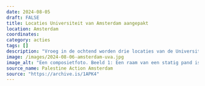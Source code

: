 ```yaml
---
date: 2024-08-05
draft: FALSE
title: Locaties Universiteit van Amsterdam aangepakt
location: Amsterdam
coordinates: 
category: acties
tags: []
description: "Vroeg in de ochtend worden drie locaties van de Universiteit van Amsterdam aangevallen met verf en hamers. Het gaat om het Binnengasthuis (een academische club), het P.C. Hoofthuis en het Roeterseiland. Meerdere ramen werden kapotgeslagen en de gebouwen werden met verf versierd."
image: /images/2024-08-06-amsterdam-uva.jpg
image_alt: "Een composietfoto. Beeld 1: Een raam van een statig pand is ingeslagen. Beeld 2: Een bakstenen gebouw op een straathoek met daarvoor een ouderwetse gedecoreerde straatlantaarn. Het straatbord zegt 'Ouderzijds Achterburgwal, centrum', ter hoogte van nummer 235. Op de muur zit een kwak helderrode verf.  "
source_name: Palestine Action Amsterdam
source: "https://archive.is/1APK4"
---
```

